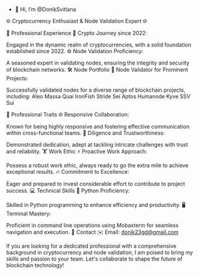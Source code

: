 - 👋 Hi, I’m @DonikSvitlana

🌐 Cryptocurrency Enthusiast & Node Validation Expert 🌐

💼 Professional Experience
🚀 Crypto Journey since 2022:

Engaged in the dynamic realm of cryptocurrencies, with a solid foundation established since 2022.
⚙️ Node Validation Proficiency:

A seasoned expert in validating nodes, ensuring the integrity and security of blockchain networks.
🛠️ Node Portfolio
🌟 Node Validator for Prominent Projects:

Successfully validated nodes for a diverse range of blockchain projects, including:
Aleo
Massa
Quai
IronFish
Stride
Sei
Aptos
Humanode
Kyve
SSV
Sui

🤝 Professional Traits
🌐 Responsive Collaboration:

Known for being highly responsive and fostering effective communication within cross-functional teams.
💼 Diligence and Trustworthiness:

Demonstrated dedication, adept at tackling intricate challenges with trust and reliability.
🏋️ Work Ethic
⚡ Proactive Work Approach:

Possess a robust work ethic, always ready to go the extra mile to achieve exceptional results.
🔥 Commitment to Excellence:

Eager and prepared to invest considerable effort to contribute to project success.
💻 Technical Skills
🐍 Python Proficiency:

Skilled in Python programming to enhance efficiency and productivity.
🖥️ Terminal Mastery:

Proficient in command line operations using Mobaxterm for seamless navigation and execution.
📧 Contact
✉️ Email: donik23gd@gmail.com

If you are looking for a dedicated professional with a comprehensive background in cryptocurrency and node validation, I am poised to bring my skills and passion to your team. Let's collaborate to shape the future of blockchain technology!





